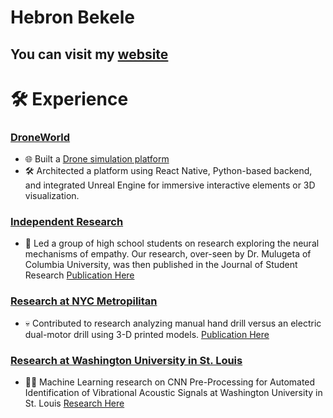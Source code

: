 # Hebron Bekele 
## You can visit my <a href="https://sites.google.com/view/hebronbekele/home">website</a>

# 🛠 Experience
### [DroneWorld](https://github.com/oss-slu/DroneWorld?tab=readme-ov-file) 
- 🌐 Built a [Drone simulation platform](https://github.com/oss-slu/DroneWorld?tab=readme-ov-file)
- 🛠 Architected a platform using React Native, Python-based backend, and integrated Unreal Engine for immersive interactive elements or 3D visualization.

### [Independent Research](https://doi.org/10.47611/jsr.v12i4.2281)
- 🧠 Led a group of high school students on research exploring the neural mechanisms of empathy. Our research, over-seen by Dr. Mulugeta of Columbia University, was then published in the Journal of Student Research [Publication Here](https://doi.org/10.47611/jsr.v12i4.2281)

### [Research at NYC Metropilitan](https://www.sciencedirect.com/science/article/abs/pii/S0735675723003297) 
- 💀 Contributed to research analyzing manual hand drill versus an electric dual-motor drill using 3-D printed models. [Publication Here](https://www.sciencedirect.com/science/article/abs/pii/S0735675723003297)

### [Research at Washington University in St. Louis](https://symposium.foragerone.com/fall-2023-undergraduate-research-symposium/presentations/59614) 
- 🤖🧠 Machine Learning research on CNN Pre-Processing for Automated Identification of Vibrational Acoustic Signals at Washington University in St. Louis [Research Here](https://symposium.foragerone.com/fall-2023-undergraduate-research-symposium/presentations/59614)

